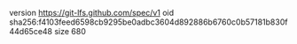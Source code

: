 version https://git-lfs.github.com/spec/v1
oid sha256:f4103feed6598cb9295be0adbc3604d892886b6760c0b57181b830f44d65ce48
size 680
